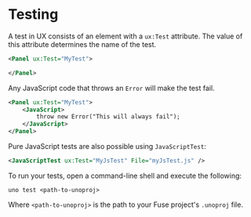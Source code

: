 # Testing

A test in UX consists of an element with a `ux:Test` attribute.
The value of this attribute determines the name of the test.

```xml
<Panel ux:Test="MyTest">

</Panel>
```

Any JavaScript code that throws an `Error` will make the test fail.

```xml
<Panel ux:Test="MyTest">
	<JavaScript>
		throw new Error("This will always fail");
	</JavaScript>
</Panel>
```

Pure JavaScript tests are also possible using `JavaScriptTest`:

```xml
<JavaScriptTest ux:Test="MyJsTest" File="myJsTest.js" />
```

To run your tests, open a command-line shell and execute the following:

```
uno test <path-to-unoproj>
```

Where `<path-to-unoproj>` is the path to your Fuse project's `.unoproj` file.